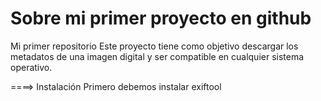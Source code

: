 # Sobre mi primer proyecto en github
Mi primer repositorio
Este proyecto tiene como objetivo descargar los metadatos de una imagen digital y ser compatible en cualquier sistema operativo.

====> Instalación
Primero debemos instalar exiftool
